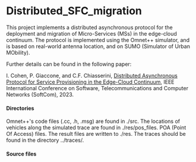 # Distributed_SFC_migration

This project implements a distributed asynchronous protocol for the deployment and migration of Micro-Services (MSs) in the edge-cloud continuum. 
The protocol is implemented using the Omnet++ simulator, and is based on real-world antenna location, and on SUMO (Simulator of Urban MObility).

Further details can be found in the following paper: 

I. Cohen, P. Giaccone, and C.F. Chiasserini, [Distributed Asynchronous Protocol for Service Provisioning in the Edge-Cloud Continuum](https://www.researchgate.net/profile/Itamar-Cohen-2/publication/371722549_Distributed_Asynchronous_Protocol_for_Service_Provisioning_in_the_Edge-Cloud_Continuum/links/6491d2a5c41fb852dd1b1c79/Distributed-Asynchronous-Protocol-for-Service-Provisioning-in-the-Edge-Cloud-Continuum.pdf), IEEE International Conference on Software, Telecommunications and Computer Networks (SoftCom), 2023.

#### Directories

Omnet++'s code files (.cc, .h, .msg)  are found in ./src. 
The locations of vehicles along the simulated trace are found in ./res/pos_files.
POA (Point Of Access) files.
The result files are written to ./res. The traces should be found in the directory ../traces/.

#### Source files
